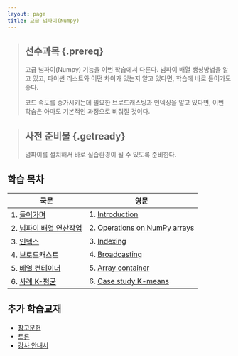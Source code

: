 ```yaml
---
layout: page
title: 고급 넘파이(Numpy)
---
```


> ## 선수과목 {.prereq}
>
> 고급 넘파이(Numpy) 기능을 이번 학습에서 다룬다. 
> 넘파이 배열 생성방법을 알고 있고, 파이썬 리스트와 어떤 차이가 있는지 알고 있다면, 학습에 바로 들어가도 좋다.
>
> 코드 속도를 증가시키는데 필요한 브로드캐스팅과 인덱싱을 알고 있다면, 이번 학습은 아마도 기본적인 과정으로 비춰질 것이다.

> ## 사전 준비물 {.getready}
>
> 넘파이를 설치해서 바로 실습환경이 될 수 있도록 준비한다.


## 학습 목차

|                        국문            |     영문              |
|---------------------------------------|-----------------------------------|
|1. [들어가며](00-intro-kr.html)             |  1. [Introduction](00-intro.html) |
|2. [넘파이 배열 연산작업](01-operations-kr.html)| 2. [Operations on NumPy arrays](01-operations.html) |
|3. [인덱스](02-indexing-kr.html)            | 3. [Indexing](02-indexing.html) |
|4. [브로드캐스트](03-broadcasting-kr.html)    | 4. [Broadcasting](03-broadcasting.html) |
|5. [배열 컨테이너](04-container-kr.html)      | 5. [Array container](04-container.html) |
|6. [사례 K-평균](05-kmeans-kr.html)        | 6. [Case study K-means](05-kmeans.html) |

 
## 추가 학습교재       

*   [참고문헌](reference.html)
*   [토론](discussion.html)
*   [강사 안내서](instructors.html)

